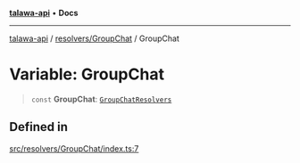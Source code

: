 [**talawa-api**](../../../README.md) • **Docs**

***

[talawa-api](../../../modules.md) / [resolvers/GroupChat](../README.md) / GroupChat

# Variable: GroupChat

> `const` **GroupChat**: [`GroupChatResolvers`](../../../types/generatedGraphQLTypes/type-aliases/GroupChatResolvers.md)

## Defined in

[src/resolvers/GroupChat/index.ts:7](https://github.com/PalisadoesFoundation/talawa-api/blob/fe65d855b3d1e3e4af621340e7e8bfa0325634c1/src/resolvers/GroupChat/index.ts#L7)
